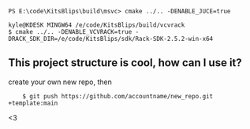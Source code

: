 ```
PS E:\code\KitsBlips\build\msvc> cmake ../.. -DENABLE_JUCE=true
```

```
kyle@KDESK MINGW64 /e/code/KitsBlips/build/vcvrack
$ cmake ../.. -DENABLE_VCVRACK=true -DRACK_SDK_DIR=/e/code/KitsBlips/sdk/Rack-SDK-2.5.2-win-x64
```

## This project structure is cool, how can I use it?

create your own new repo, then

```
    $ git push https://github.com/accountname/new_repo.git +template:main
```

<3
